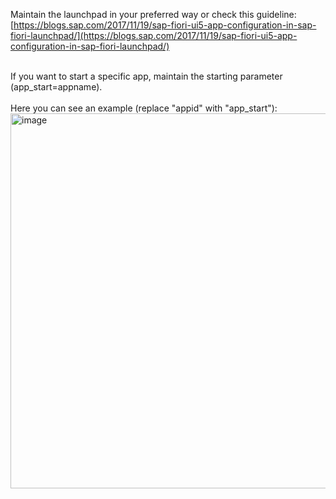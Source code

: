 Maintain the launchpad in your preferred way or check this guideline:<br>
[https://blogs.sap.com/2017/11/19/sap-fiori-ui5-app-configuration-in-sap-fiori-launchpad/](https://blogs.sap.com/2017/11/19/sap-fiori-ui5-app-configuration-in-sap-fiori-launchpad/)

<br>
If you want to start a specific app, maintain the starting parameter (app_start=appname).
<br><br>
Here you can see an example (replace "appid" with "app_start"):
<img width="600" alt="image" src="https://github.com/abap2UI5/abap2UI5-documentation/assets/102328295/0d4176ca-b259-448c-ab01-a32b6447d8d4">
